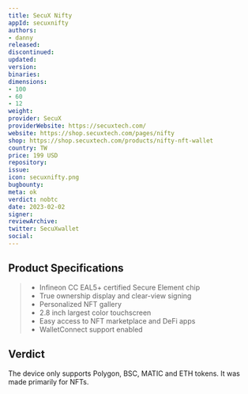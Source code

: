 ```yaml
---
title: SecuX Nifty
appId: secuxnifty
authors:
- danny
released: 
discontinued: 
updated: 
version: 
binaries: 
dimensions: 
- 100
- 60
- 12
weight: 
provider: SecuX
providerWebsite: https://secuxtech.com/
website: https://shop.secuxtech.com/pages/nifty
shop: https://shop.secuxtech.com/products/nifty-nft-wallet
country: TW
price: 199 USD
repository: 
issue:  
icon: secuxnifty.png
bugbounty:  
meta: ok
verdict: nobtc 
date: 2023-02-02
signer: 
reviewArchive: 
twitter: SecuXwallet
social: 
---
```


## Product Specifications

> - Infineon CC EAL5+ certified Secure Element chip
> - True ownership display and clear-view signing
> - Personalized NFT gallery
> - 2.8 inch largest color touchscreen
> - Easy access to NFT marketplace and DeFi apps
> - WalletConnect support enabled

## Verdict 

The device only supports Polygon, BSC, MATIC and ETH tokens. It was made primarily for NFTs.
